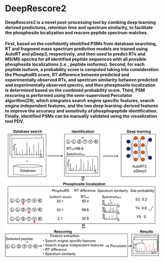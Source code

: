 # DeepRescore2

#### DeepRescore2 is a novel post-processing tool by combing deep learning derived predictions, retention time and spectrum similarity, to facilitate the phosphosite localization and rescore peptide spectrum matches. 


#### First, based on the confidently identified PSMs from database searching, RT and fragment mass spectrum prediction models are trained using AutoRT and pDeep3, respectively, and then used to predict RTs and MS/MS spectra for all identified peptide sequences with all possible phosphosite localizations (i.e., peptide isoforms). Second, for each peptide isoform, a probability score is computed taking into consideration the PhosphoRS score, RT difference between predicted and experimentally observed RTs, and spectrum similarity between predicted and experimentally observed spectra, and then phosphosite localization is determined based on the combined probability score. Third, PSM rescoring is performed using the semi-supervised Percolator algorithm(29), which integrates search engine specific features, search engine independent features, and the two deep learning-derived features to improve the accuracy and sensitivity of phosphopeptide identification. Finally, identified PSMs can be manually validated using the visualization tool PDV.

![DeepRescore2 pipeline](Images/Figure1.png)